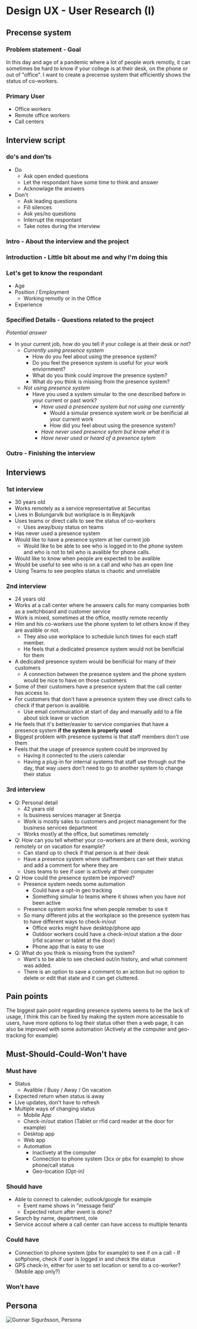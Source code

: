 # Design UX - User Research (I)

## Precense system

### Problem statement - Goal

In this day and age of a pandemic where a lot of people work remotly, it can sometimes be hard to know if your college is at their desk, on the phone or out of "office".
I want to create a precense system that efficiently shows the status of co-workers.

### Primary User

- Office workers
- Remote office workers
- Call centers

## Interview script

### do's and don'ts

- Do
  - Ask open ended questions
  - Let the respondant have some time to think and answer
  - Acknowlage the answers
- Don't
  - Ask leading questions
  - Fill silences
  - Ask yes/no questions
  - Interrupt the respontant
  - Take notes during the interview

### Intro - About the interview and the project

### Introduction - Little bit about me and why I'm doing this

### Let's get to know the respondant

- Age
- Position / Employment
  - Working remotly or in the Office
- Experience

### Specified Details - Questions related to the project

_Potential answer_

- In your current job, how do you tell if your college is at their desk or not?
  - _Currently using presence system_
    - How do you feel about using the presence system?
    - Do you feel the presence system is useful for your work enviornment?
    - What do you think could improve the presence system?
    - What do you think is missing from the presence system?
  - _Not using presence system_
    - Have you used a system simular to the one described before in your current or past work?
      - _Have used a presencee system but not using one currently_
        - Would a simular presence system work or be benificial at your current work
        - How did you feel about using the presence system?
      - _Have never used presence sytem but know what it is_
      - _Have never used or heard of a presence sytem_

### Outro - Finishing the interview

## Interviews

### 1st interview

- 30 years old
- Works remotely as a service representative at Securitas
- Lives in Bolungarvík but workplace is in Reykjavík
- Uses teams or direct calls to see the status of co-workers
  - Uses away/busy status on teams
- Has never used a presence system
- Would like to have a presence system at her current job
  - Would like to be able to see who is logged in to the phone system and who is not to tell who is avalible for phone calls.
- Would like to know when people are expected to be avalible
- Would be useful to see who is on a call and who has an open line
- Using Teams to see peoples status is chaotic and unreliable

### 2nd interview

- 24 years old
- Works at a call center where he answers calls for many companies both as a switchboard and customer service
- Work is mixed, sometimes at the office, mostly remote recently
- Him and his co-workers use the phone system to let others know if they are avalible or not.
  - They also use workplace to schedule lunch times for each staff member.
  - He feels that a dedicated presence system would not be benificial for them
- A dedicated presence system would be benificial for many of their customers
  - A connection between the presence system and the phone system would be nice to have on those customers
- Some of their customers have a presence system that the call center has access to.
- For customers that don't have a presence system they use direct calls to check if that person is avalible.
  - Use email commuication at start of day and manually add to a file about sick leave or vaction
- He feels that it's better/easier to service companies that have a presence system **if the system is properly used**
- Biggest problem with presence systems is that staff members don't use them
- Feels that the usage of presence system could be improved by
  - Having it connected to the users calendar
  - Having a plug-in for internal systems that staff use through out the day, that way users don't need to go to another system to change their status

### 3rd interview

- Q: Personal detail
  - 42 years old
  - Is business services manager at Snerpa
  - Work is mostly sales to customers and project management for the business services department
  - Works mostly at the office, but sometimes remotely
- Q: How can you tell whether your co-workers are at there desk, working remotely or on vacation for example?
  - Can stand up to check if that person is at their desk
  - Have a presence system where staffmembers can set their status and add a comment for where they are
  - Uses teams to see if user is actively at their computer
- Q: How could the presence system be imporved?
  - Presence system needs some automation
    - Could have a opt-in geo tracking
    - Something simular to teams where it shows when you have not been active
  - Presence system works fine when people remeber to use it
  - So many different jobs at the workplace so the presence system has to have different ways to check-in/out
    - Office works might have desktop/phone app
    - Outdoor workers could have a check-in/out station a the door (rfid scanner or tablet at the door)
    - Phone app that is easy to use
- Q: What do you think is missing from the system?
  - Want's to be able to see checked out/in history, and what comment was added.
  - There is an option to save a comment to an action but no option to delete or edit that state and it can get cluttered.

## Pain points

The biggest pain point regarding presence systems seems to be the lack of usage, I think this can be fixed by making the system more accessable to users, have more options to log their status other then a web page, it can also be improved with some automation (Activety at the computer and geo-tracking for example)

## Must-Should-Could-Won't have

### Must have

- Status
  - Avalible / Busy / Away / On vacation
- Expected return when status is away
- Live updates, don't have to refresh
- Multiple ways of changing status
  - Mobile App
  - Check-in/out station (Tablet or rfid card reader at the door for example)
  - Desktop app
  - Web app
  - Automation
    - Inactivety at the computer
    - Connection to phone system (3cx or pbx for example) to show phone/call status
    - Geo-location (Opt-in)

### Should have

- Able to connect to calender, outlook/google for example
  - Event name shows in "message field"
  - Expected return after event is done?
- Search by name, department, role
- Service accout where a call center can have access to multiple tenants

### Could have

- Connection to phone system (pbx for example) to see if on a call - If softphone, check if user is logged in and check the status
- GPS check-in, either for user to set location or send to a co-worker? (Mobile app only?)

### Won't have

## Persona

![Gunnar Sigurðsson, Persona](GunnarSigurdsson-Persona.png)
